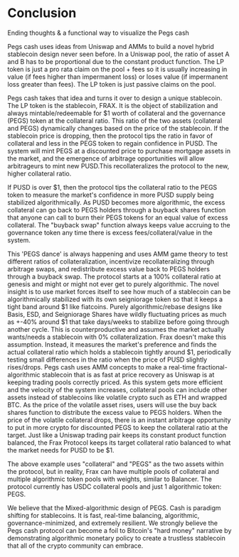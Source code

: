 # Conclusion

Ending thoughts & a functional way to visualize the Pegs cash

Pegs cash uses ideas from Uniswap and AMMs to build a novel hybrid stablecoin design never seen before. In a Uniswap pool, the ratio of asset A and B has to be proportional due to the constant product function. The LP token is just a pro rata claim on the pool + fees so it is usually increasing in value (if fees higher than impermanent loss) or loses value (if impermanent loss greater than fees). The LP token is just passive claims on the pool. 

Pegs cash takes that idea and turns it over to design a unique stablecoin. The LP token is the stablecoin, FRAX. It is the object of stabilization and always mintable/redeemable for $1 worth of collateral and the governance (PEGS) token at the collateral ratio. This ratio of the two assets (collateral and PEGS) dynamically changes based on the price of the stablecoin. If the stablecoin price is dropping, then the protocol tips the ratio in favor of collateral and less in the PEGS token to regain confidence in PUSD. The system will mint PEGS at a discounted price to purchase mortgage assets in the market, and the emergence of arbitrage opportunities will allow arbitrageurs to mint new PUSD.This recollateralizes the protocol to the new, higher collateral ratio. 

If PUSD is over $1, then the protocol tips the collateral ratio to the PEGS token to measure the market's confidence in more PUSD supply being stabilized algorithmically. As PUSD becomes more algorithmic, the excess collateral can go back to PEGS holders through a buyback shares function that anyone can call to burn their PEGS tokens for an equal value of excess collateral. The "buyback swap" function always keeps value accruing to the governance token any time there is excess fees/collateral/value in the system. 

This 'PEGS dance' is always happening and uses AMM game theory to test different ratios of collateralization, incentivize recollateralizing through arbitrage swaps, and redistribute excess value back to PEGS holders through a buyback swap. The protocol starts at a 100% collateral ratio at genesis and might or might not ever get to purely algorithmic. The novel insight is to use market forces itself to see how much of a stablecoin can be algorithmically stabilized with its own seigniorage token so that it keeps a tight band around \$1 like fiatcoins. Purely algorithmic/rebase designs like Basis, ESD, and Seigniorage Shares have wildly fluctuating prices as much as +-40% around \$1 that take days/weeks to stabilize before going through another cycle. This is counterproductive and assumes the market actually wants/needs a stablecoin with 0% collateralization. Frax doesn't make this assumption. Instead, it measures the market's preference and finds the actual collateral ratio which holds a stablecoin tightly around \$1, periodically testing small differences in the ratio when the price of PUSD slightly rises/drops. Pegs cash uses AMM concepts to make a real-time fractional-algorithmic stablecoin that is as fast at price recovery as Uniswap is at keeping trading pools correctly priced.  As this system gets more efficient and the velocity of the system increases, collateral pools can include other assets instead of stablecoins like volatile crypto such as ETH and wrapped BTC. As the price of the volatile asset rises, users will use the buy back shares function to distribute the excess value to PEGS holders. When the price of the volatile collateral drops, there is an instant arbitrage opportunity to put in more crypto for discounted PEGS to keep the collateral ratio at the target. Just like a Uniswap trading pair keeps its constant product function balanced, the Frax Protocol keeps its target collateral ratio balanced to what the market needs for PUSD to be $1. 

The above example uses "collateral" and "PEGS" as the two assets within the protocol, but in reality, Frax can have multiple pools of collateral and multiple algorithmic token pools with weights, similar to Balancer. The protocol currently has USDC collateral pools and just 1 algorithmic token: PEGS. 

We believe that the Mixed-algorithmic design of PEGS. Cash is paradigm shifting for stablecoins. It is fast, real-time balancing, algorithmic, governance-minimized, and extremely resilient. We strongly believe the Pegs cash protocol can become a foil to Bitcoin's "hard money" narrative by demonstrating algorithmic monetary policy to create a trustless stablecoin that all of the crypto community can embrace.
